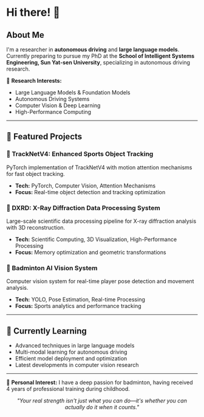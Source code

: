 # Hi there! 👋

## About Me

I'm a researcher in **autonomous driving** and **large language models**. Currently preparing to pursue my PhD at the **School of Intelligent Systems Engineering, Sun Yat-sen University**, specializing in autonomous driving research.

🔬 **Research Interests:**
- Large Language Models & Foundation Models
- Autonomous Driving Systems
- Computer Vision & Deep Learning
- High-Performance Computing

---

## 🚀 Featured Projects

### 🎯 TrackNetV4: Enhanced Sports Object Tracking
PyTorch implementation of TrackNetV4 with motion attention mechanisms for fast object tracking.
- **Tech:** PyTorch, Computer Vision, Attention Mechanisms
- **Focus:** Real-time object detection and tracking optimization

### 🔬 DXRD: X-Ray Diffraction Data Processing System
Large-scale scientific data processing pipeline for X-ray diffraction analysis with 3D reconstruction.
- **Tech:** Scientific Computing, 3D Visualization, High-Performance Processing
- **Focus:** Memory optimization and geometric transformations

### 🏸 Badminton AI Vision System
Computer vision system for real-time player pose detection and movement analysis.
- **Tech:** YOLO, Pose Estimation, Real-time Processing
- **Focus:** Sports analytics and performance tracking

---

## 🌱 Currently Learning

- Advanced techniques in large language models
- Multi-modal learning for autonomous driving
- Efficient model deployment and optimization
- Latest developments in computer vision research

---

🏸 **Personal Interest:** I have a deep passion for badminton, having received 4 years of professional training during childhood.

<div align="center">

*"Your real strength isn't just what you can do—it's whether you can actually do it when it counts."*

</div>
